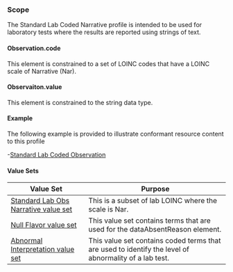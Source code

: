### Scope

The Standard Lab Coded Narrative profile is intended to be used for laboratory tests where the results are reported using strings of text.

#### Observation.code

This element is constrained to a set of LOINC codes that have a LOINC scale of Narrative (Nar).

#### Observaiton.value

This element is constrained to the string data type.

#### Example

The following example is provided to illustrate conformant resource content to this profile

-[Standard Lab Coded Observation](Observation-NarrativeLab-example.html)

#### Value Sets

<div>
	<table class="grid">
		<thead>
			<tr>
			  <th width="20%">Value Set</th>
			  <th width="40%">Purpose</th>
			</tr>
		</thead>
		<tbody>
			<tr>
			  <td><a href="ValueSet-standard-lab-obs-narrative-value-set.html">Standard Lab Obs Narrative value set</a></td>
			  <td>This is a subset of lab LOINC where the scale is Nar.</td>
			</tr>
			<tr>
			  <td><a href="ValueSet-null-flavor-value-set.html">Null Flavor value set</a></td>
			  <td>This value set contains terms that are used for the dataAbsentReason element.</td>
			</tr>
			<tr>
			  <td><a href="ValueSet-abnormal-interpretation-value-set.html">Abnormal Interpretation value set</a></td>
			  <td>This value set contains coded terms that are used to identify the level of abnormality of a lab test.</td>
			</tr>
		</tbody>
	</table>
</div>